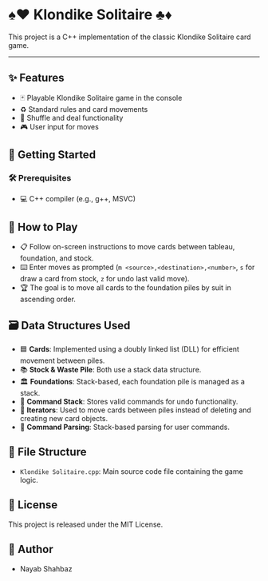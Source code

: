 # ♠️♥️ Klondike Solitaire ♣️♦️

This project is a C++ implementation of the classic Klondike Solitaire card game.

---

## ✨ Features
- 🃏 Playable Klondike Solitaire game in the console
- ♻️ Standard rules and card movements
- 🔀 Shuffle and deal functionality
- 🎮 User input for moves

## 🚀 Getting Started

### 🛠️ Prerequisites
- 💻 C++ compiler (e.g., g++, MSVC)

## 🎲 How to Play
- 📋 Follow on-screen instructions to move cards between tableau, foundation, and stock.
- ⌨️ Enter moves as prompted (`m <source>,<destination>,<number>`, `s` for draw a card from stock, `z` for undo last valid move).
- 🏆 The goal is to move all cards to the foundation piles by suit in ascending order.

## 🗃️ Data Structures Used
- 🟦 **Cards**: Implemented using a doubly linked list (DLL) for efficient movement between piles.
- 📚 **Stock & Waste Pile**: Both use a stack data structure.
- 🏛️ **Foundations**: Stack-based, each foundation pile is managed as a stack.
- 📝 **Command Stack**: Stores valid commands for undo functionality.
- 🔄 **Iterators**: Used to move cards between piles instead of deleting and creating new card objects.
- 🧩 **Command Parsing**: Stack-based parsing for user commands.

## 📁 File Structure
- `Klondike Solitaire.cpp`: Main source code file containing the game logic.

## 📜 License
This project is released under the MIT License.

## 👤 Author
- Nayab Shahbaz

